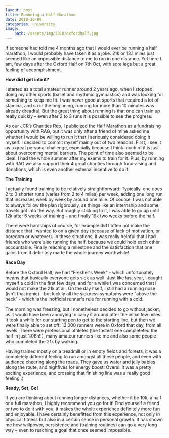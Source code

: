 ```yaml
---
layout: post
title: Runnning a Half Marathon
date: 2018-10-09
categories: university
image:
    path: /assets/img/2018/oxfordhalf.jpg
---
```


If someone had told me 4 months ago that I would ever be running a half marathon, I would probably have taken it as a joke. 21k or 13.1 miles just seemed like an impossible distance to me to run in one distance. Yet here I am, few days after the Oxford Half on 7th Oct, with sore legs but a great feeling of accomplishment.

**How did I get into it?**

I started as a total amateur runner around 2 years ago, when I stopped doing my other sports (ballet and rhythmic gymnastics) and was looking for something to keep me fit. I was never good at sports that required a lot of stamina, and so in the beginning, running for more than 10 minutes was already dreadful. But the great thing about running is that one can train up really quickly – even after 2 to 3 runs it is possible to see the progress.

As our JCR’s Charities Rep, I publicized the Half Marathon as a fundraising opportunity with RAG, but it was only after a friend of mine asked me whether I would be willing to run it that I seriously considered doing it myself. I decided to commit myself mainly out of two reasons: First, I see it as a great personal challenge, especially because I think much of it is just about overcoming mental barriers. The point of time also seemed to be ideal: I had the whole summer after my exams to train for it. Plus, by running with RAG we also support their 4 great charities through fundraising and donations, which is even another external incentive to do it.

**The Training**

I actually found training to be relatively straightforward: Typically, one does 2 to 3 shorter runs (varies from 2 to 4 miles) per week, adding one long run that increases week by week by around one mile. Of course, I was not able to always follow the plan rigorously, as things like an internship and some travels got into the way. But roughly sticking to it, I was able to go up until 12k after 6 weeks of training – and finally 19k two weeks before the half.

There were hardships of course, for example did I often not make the distance that I wanted to on a given day (because of lack of motivation, or boredom or whatever). In these situations, it was really helpful that I had friends who were also running the half, because we could hold each other accountable. Finally reaching a milestone and the satisfaction that one gains from it definitely made the whole journey worthwhile!

**Race Day**

Before the Oxford Half, we had "Fresher's Week" - which unfortunately means that basically everyone gets sick as well. Just like last year, I caught myself a cold in the first few days, and for a while I was concerned that I would not make the 21k at all. On the day itself, I still had a running nose (isn't that ironic) - but luckily all the sickness symptoms were "above the neck" - which is the inofficial runner's rule for running with a cold.

The morning was freezing, but I nonetheless decided to go without jacket, as it would have been annoying to carry it around after the initial few miles. It took a while for our starting pen to get to the starting line, but then we were finally able to set off: 12.000 runners were in Oxford that day, from all levels: There were professional athletes (the fastest one completeted the half in just 1:08h!!), many amateur runners like me and also some people who completed the 21k by walking.

Having trained mostly on a treadmill or in empty fields and forests, it was a completely different feeling to run amongst all these people, and even with audience cheering along the roads. They gave us water and jelly babies along the route, and highfives for energy boost! Overall it was a pretty exciting experience, and crossing that finishing line was a really good feeling :)

**Ready, Set, Go!**

If you are thinking about running longer distances, whether it be 10k, a half or a full marathon, I highly recommend you go for it! Find yourself a friend or two to do it with you, it makes the whole experience definitely more fun and enjoyable. I have certainly benefitted from this experience, not only in physical fitness but also in a certain sense in personal growth. It has shown me how willpower, persistence and (training routines) can go a very long way – even to reaching a goal that once seemed impossible.
